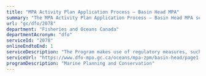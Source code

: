 ```yaml
---
title: "MPA Activity Plan Application Process – Basin Head MPA"
summary: "The MPA Activity Plan Application Process – Basin Head MPA service from Fisheries and Oceans Canada is available end-to-end online, according to the GC Service Inventory."
url: "gc/dfo/2078"
department: "Fisheries and Oceans Canada"
departmentAcronym: "dfo"
serviceId: "2078"
onlineEndtoEnd: 1
serviceDescription: "The Program makes use of regulatory measures, such as Marine Protected Areas (MPAs) Regulations in which  prohibitions and allowed activities are detailed, to conserve and sustainably manage marine ecosystems. Activity plans must be submitted to the relevant DFO Regional authority for specific activities, to ensure human activities within the MPA are compliant and consistent with the regulation and objectives of the MPA."
serviceUrl: "https://www.dfo-mpo.gc.ca/oceans/mpa-zpm/basin-head/page1-eng.html"
programDescription: "Marine Planning and Conservation"
---
```

